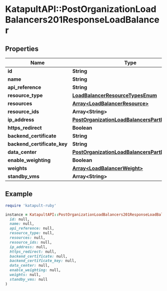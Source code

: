 # KatapultAPI::PostOrganizationLoadBalancers201ResponseLoadBalancer

## Properties

| Name | Type | Description | Notes |
| ---- | ---- | ----------- | ----- |
| **id** | **String** |  | [optional] |
| **name** | **String** |  | [optional] |
| **api_reference** | **String** |  | [optional] |
| **resource_type** | [**LoadBalancerResourceTypesEnum**](LoadBalancerResourceTypesEnum.md) |  | [optional] |
| **resources** | [**Array&lt;LoadBalancerResource&gt;**](LoadBalancerResource.md) |  | [optional] |
| **resource_ids** | **Array&lt;String&gt;** |  | [optional] |
| **ip_address** | [**PostOrganizationLoadBalancersPartIPAddress**](PostOrganizationLoadBalancersPartIPAddress.md) |  | [optional] |
| **https_redirect** | **Boolean** |  | [optional] |
| **backend_certificate** | **String** |  | [optional] |
| **backend_certificate_key** | **String** |  | [optional] |
| **data_center** | [**PostOrganizationLoadBalancersPartDataCenter**](PostOrganizationLoadBalancersPartDataCenter.md) |  | [optional] |
| **enable_weighting** | **Boolean** |  | [optional] |
| **weights** | [**Array&lt;LoadBalancerWeight&gt;**](LoadBalancerWeight.md) |  | [optional] |
| **standby_vms** | **Array&lt;String&gt;** |  | [optional] |

## Example

```ruby
require 'katapult-ruby'

instance = KatapultAPI::PostOrganizationLoadBalancers201ResponseLoadBalancer.new(
  id: null,
  name: null,
  api_reference: null,
  resource_type: null,
  resources: null,
  resource_ids: null,
  ip_address: null,
  https_redirect: null,
  backend_certificate: null,
  backend_certificate_key: null,
  data_center: null,
  enable_weighting: null,
  weights: null,
  standby_vms: null
)
```

